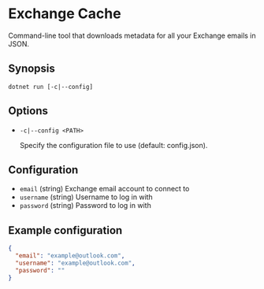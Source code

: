 # Exchange Cache

Command-line tool that downloads metadata for all your Exchange emails in JSON.

## Synopsis

```
dotnet run [-c|--config]
```

## Options

- `-c|--config <PATH>`

  Specify the configuration file to use (default: config.json).

## Configuration

- `email` (string) Exchange email account to connect to
- `username` (string) Username to log in with
- `password` (string) Password to log in with

## Example configuration

```json
{
  "email": "example@outlook.com",
  "username": "example@outlook.com",
  "password": ""
}
```
